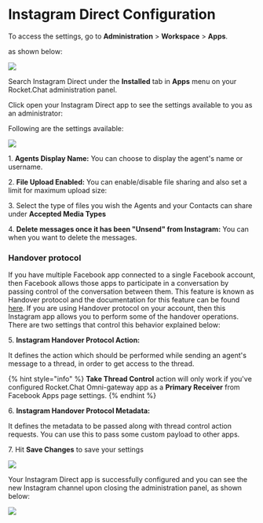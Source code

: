 # Instagram Direct Configuration

To access the settings, go to **Administration** > **Workspace** > **Apps**.

as shown below:

![](<../../../../../../.gitbook/assets/2021-11-20\_23-29-48 (1) (1) (1) (1) (12) (10) (1) (1) (10) (34).png>)

Search Instagram Direct under the **Installed** tab in **Apps** menu on your Rocket.Chat administration panel.

Click open your Instagram Direct app to see the settings available to you as an administrator:

Following are the settings available:

![](<../../../../../../.gitbook/assets/2022-01-20\_20-13-08 (1).png>)

1\. **Agents Display Name:** You can choose to display the agent's name or username.

2\. **File Upload Enabled:** You can enable/disable file sharing and also set a limit for maximum upload size:

3\. Select the type of files you wish the Agents and your Contacts can share under **Accepted Media Types**

4\. **Delete messages once it has been "Unsend" from Instagram:** You can when you want to delete the messages.

### Handover protocol

If you have multiple Facebook app connected to a single Facebook account, then Facebook allows those apps to participate in a conversation by passing control of the conversation between them. This feature is known as Handover protocol and the documentation for this feature can be found [here](https://developers.facebook.com/docs/messenger-platform/instagram/features/handover-protocol). If you are using Handover protocol on your account, then this Instagram app allows you to perform some of the handover operations. There are two settings that control this behavior explained below:

5\. **Instagram Handover Protocol Action:**

It defines the action which should be performed while sending an agent's message to a thread, in order to get access to the thread.

{% hint style="info" %}
**Take Thread Control** action will only work if you've configured Rocket.Chat Omni-gateway app as a **Primary Receiver** from Facebook Apps page settings.
{% endhint %}

6\. **Instagram Handover Protocol Metadata:**

It defines the metadata to be passed along with thread control action requests. You can use this to pass some custom payload to other apps.

7\. Hit **Save Changes** to save your settings

![](<../../../../../../.gitbook/assets/2021-12-29\_17-48-45 (2) (1) (1).png>)

Your Instagram Direct app is successfully configured and you can see the new Instagram channel upon closing the administration panel, as shown below:

![](<../../../../../../.gitbook/assets/2022-01-20\_20-26-27 (1) (1) (1) (2).png>)
